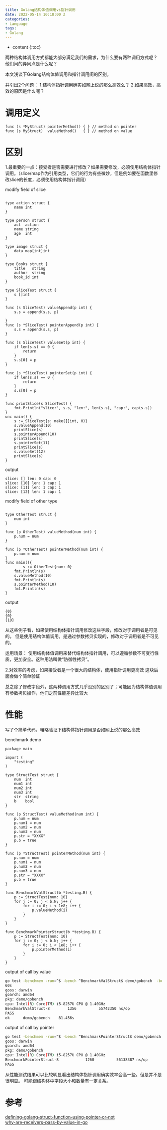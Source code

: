 ```yaml
---
title: Golang结构体值调用vs指针调用
date: 2022-05-14 10:18:00 Z
categories:
- Language
tags:
- Golang
---
```


* content
{:toc}

两种结构体调用方式都能大部分满足我们的需求，为什么要有两种调用方式呢？
他们间的异同点是什么呢？

本文浅谈下Golang结构体值调用和指针调用间的区别。

并引出2个问题：
1.结构体指针调用确实如网上说的那么高效么？
2.如果高效，高效的原因是什么呢？

# 调用定义
```golang
func (s *MyStruct) pointerMethod() { } // method on pointer
func (s MyStruct)  valueMethod()   { } // method on value
```

# 区别
1.最重要的一点：接受者是否需要进行修改？如果需要修改，必须使用结构体指针调用。（slice/map作为引用类型，它们的行为有些微妙，但是例如要在函数里修改slice的长度，必须使用结构体指针调用）

modify field of slice
```golang

type action struct {
	name int
}

type person struct {
	act  action
	name string
	age  int
}

type image struct {
	data map[int]int
}

type Books struct {
	title   string
	author  string
	book_id int
}

type SliceTest struct {
	s []int
}

func (s SliceTest) valueAppend(p int) {
	s.s = append(s.s, p)

}
func (s *SliceTest) pointerAppend(p int) {
	s.s = append(s.s, p)
}

func (s SliceTest) valueSet(p int) {
	if len(s.s) == 0 {
		return
	}
	s.s[0] = p
}

func (s *SliceTest) pointerSet(p int) {
	if len(s.s) == 0 {
		return
	}
	s.s[0] = p
}

func printSlice(s SliceTest) {
	fmt.Println("slice:", s.s, "len:", len(s.s), "cap:", cap(s.s))
}
unc main() {
	s := SliceTest{s: make([]int, 0)}
	s.valueAppend(10)
	printSlice(s)
	s.pointerAppend(10)
	printSlice(s)
	s.pointerSet(11)
	printSlice(s)
	s.valueSet(12)
	printSlice(s)
}

```
output
```text
slice: [] len: 0 cap: 0
slice: [10] len: 1 cap: 1
slice: [11] len: 1 cap: 1
slice: [12] len: 1 cap: 1
```
modify field of other type
```golang

type OtherTest struct {
	num int
}

func (p OtherTest) valueMethod(num int) {
	p.num = num
}

func (p *OtherTest) pointerMethod(num int) {
	p.num = num
}
func main(){
        s := OtherTest{num: 0}
	fmt.Println(s)
	s.valueMethod(10)
	fmt.Println(s)
	s.pointerMethod(10)
	fmt.Println(s)
}
```
output
```text
{0}
{0}
{10}
```

从这些例子看，如果使用结构体指针调用修改这些字段，修改对于调用者是可见的。
但是使用结构体值调用，是通过参数拷贝实现的，修改对于调用者是不可见的。

运用场景：
使用结构体值调用来替代结构体指针调用，可以遵循参数不可变行性质，更加安全。这种用法叫做“防御性拷贝”。

2.对效率的考虑，如果接受者是一个很大的结构体，使用指针调用更高效
这块后面会做个简单验证

总之除了修改字段外，这两种调用方式几乎没别的区别了；可能因为结构体值调用有参数拷贝操作，他们之前性能差异比较大


# 性能
写了个简单代码，粗略验证下结构体指针调用是否如网上说的那么高效

benchmark demo
```golang
package main

import (
	"testing"
)

type StructTest struct {
	num  int
	num1 int
	num2 int
	num3 int
	str  string
	b    bool
}

func (p StructTest) valueMethod(num int) {
	p.num = num
	p.num1 = num
	p.num2 = num
	p.num3 = num
	p.str = "XXXX"
	p.b = true
}

func (p *StructTest) pointerMethod(num int) {
	p.num = num
	p.num1 = num
	p.num2 = num
	p.num3 = num
	p.str = "XXXX"
	p.b = true
}

func BenchmarkValStruct(b *testing.B) {
	p := StructTest{num: 10}
	for j := 0; j < b.N; j++ {
		for i := 0; i < 1e8; i++ {
			p.valueMethod(i)
		}
	}
}

func BenchmarkPointerStruct(b *testing.B) {
	p := StructTest{num: 10}
	for j := 0; j < b.N; j++ {
		for i := 0; i < 1e8; i++ {
			p.pointerMethod(i)
		}
	}
}
```
output of call by value 
```bash
go test -benchmem -run=^$ -bench ^BenchmarkValStruct$ demo/gobench  -benchtime=
60s
goos: darwin
goarch: amd64
pkg: demo/gobench
cpu: Intel(R) Core(TM) i5-8257U CPU @ 1.40GHz
BenchmarkValStruct-8        1356          55742350 ns/op               0 B/op          0 allocs/op
PASS
ok      demo/gobench    81.456s
```
output of call by pointer
```bash
go test -benchmem -run=^$ -bench ^BenchmarkPointerStruct$ demo/gobench  -benchtime=60s
goos: darwin
goarch: amd64
pkg: demo/gobench
cpu: Intel(R) Core(TM) i5-8257U CPU @ 1.40GHz
BenchmarkPointerStruct-8            1260          56138387 ns/op               0 B/op          0 allocs/op
PASS
```
从性能测试结果可以比较明显看出结构体指针调用确实效率会高一些。但是并不是很明显。
可能跟结构体中字段大小和数量有一定关系。



# 参考
[defining-golang-struct-function-using-pointer-or-not](https://stackoverflow.com/questions/25382073/defining-golang-struct-function-using-pointer-or-not)  
[why-are-receivers-pass-by-value-in-go](https://stackoverflow.com/questions/18435498/why-are-receivers-pass-by-value-in-go/18436251#18436251)

